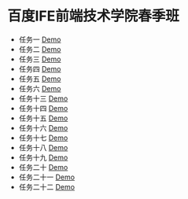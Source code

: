 # 百度IFE前端技术学院春季班

* 任务一 [Demo](http://adspoing.github.io/baiduIfe/task_01.html)
* 任务二 [Demo](http://adspoing.github.io/baiduIfe/task_02/task_02.html)
* 任务三 [Demo](http://adspoing.github.io/baiduIfe/task_03.html)
* 任务四 [Demo](http://adspoing.github.io/baiduIfe/task_04/task_04.html)
* 任务五 [Demo](http://adspoing.github.io/baiduIfe/task_05/task_05.html)
* 任务六 [Demo](http://adspoing.github.io/baiduIfe/task_06/task_06.html)
* 任务十三 [Demo](http://adspoing.github.io/baiduIfe/task_13/task_13.html)
* 任务十四 [Demo](http://adspoing.github.io/baiduIfe/task_14/task_14.html)
* 任务十五 [Demo](http://adspoing.github.io/baiduIfe/task_15/task_15.html)
* 任务十六 [Demo](http://adspoing.github.io/baiduIfe/task_16/task_16.html)
* 任务十七 [Demo](http://adspoing.github.io/baiduIfe/task_17/task_17.html)
* 任务十八 [Demo](http://adspoing.github.io/baiduIfe/task_18/task_18.html)
* 任务十九 [Demo](http://adspoing.github.io/baiduIfe/task_19/task_19.html)
* 任务二十 [Demo](http://adspoing.github.io/baiduIfe/task_20/task_20.html)
* 任务二十一 [Demo](http://adspoing.github.io/baiduIfe/task_21/task_21.html)
* 任务二十二 [Demo](http://adspoing.github.io/baiduIfe/task_22/task_22.html)
